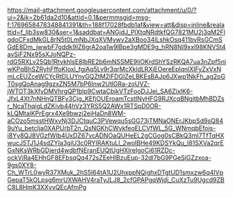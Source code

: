 https://mail-attachment.googleusercontent.com/attachment/u/0/?ui=2&ik=2b61da2d10&attid=0.1&permmsgid=msg-f:1769658478348841391&th=188f17028fbdb1af&view=att&disp=inline&realattid=f_ljb3sw830&ser=1&saddbat=ANGjdJ_PlXtqNRdtkfQG7821MU2j3qM2FlgdoCFxdMkGL8rN5t0LmNbJXqXVMywv2aXBoo34lLshkOsq411bvRsGCmSGdE8Dm_jwwbF7gddk9IZ6grA2oa1w9lBpe3gMDE9g_hRN8NI9xxl98KNVSt4avSiF2Nx95sXJoNQPz-rdG5RXLv25Qb1RtvkhlsE8IbRE2b6mNSSME9liOKrdShYSzRKQA7ua3nZpf5niwKPqBhSZRyhFffoKIoxl_fgjAq5Ly9r3qrMcXkldLRXjEOereEplqnlXIFyZxVxNmLcEUZceWCYcRtDLUYnyGQZtM2lFDGIZeLBKEsBAJp6JXwp1NkFh_ag2oGT0sgQoAnag9gzxZN5M7bP6Inw2UtlGRa-zoUVZ-jWTOT3kXfvDMVhrgQP1blp9CwtaCbikVTzFooDJJei_SA6ZixIK6-JfxL4Xt7nNHnQTBFy3Cjg_KEfjOUEroamTcstINyHFG9RJXcqBNgjtbMhBDZsr_NcaThqigLdZKivb44hVz3YRS5Q2AWx1RTSpD0OR-kLQMtaiKPrEgrx4Xe9bwzj2eiHaDn8WM-aCOzo5msstHWxvNj3DJCtquC3PVewqu5sGG73jTMNaONErJKbpSd9sQ849uYu_betcIja0XAPUrbT2n_QsNGKhCWvkfeoELCVfWL_5G_WNmqbEfojs-i8Yy8QJ8VGzfWIb4UxDZ67vcADNOaQUHeEL2gCGog0sCBkQ3mI7TfTqHXwucJ5TJ1J4sdZYIa3giU3c0RYIRAKtuLl_2wolBHe49KDSYkQu_I81SXVa2qrEGxNKsWRbGDjerd4wdbfNEranEUQtUgHXIreIgoCi61RZDc-ockViRa4EHhGF8EFbsqQq472sZEeHIBzuEup-32dl7bG9PGeSjGZzxoa-9gs0XY8-Ch_WTrL0wyR37XMuk_2hS5l64tA1U2UhxppNQighxDTgtUD1smxzw6q4IVpGepaT5kOLpsg6mrUXWAHV4raTyJLJ8_2cfGPAPgqWjdj_CuXzTu9Ugcd9ZBC8L8HmK3XXyvQEcAfmPg
